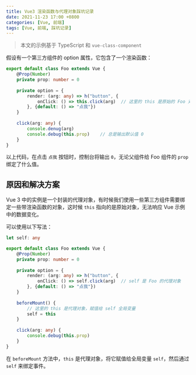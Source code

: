 ```yaml
---
title: Vue3 渲染函数与代理对象踩坑记录
date: 2021-11-23 17:00 +0800
categories: [Vue, 前端]
tags: [Vue, 前端, 踩坑记录]
---
```


> 本文的示例基于 TypeScript 和 `vue-class-component`

假设有一个第三方组件的 option 属性，它包含了一个渲染函数：

```typescript
export default class Foo extends Vue {
    @Prop(Number)
    private prop: number = 0
    
    private option = {
        render: (arg: any) => h("button", {
            onClick: () => this.click(arg)	// 这里的 this 是原始的 Foo 对象
        }, {default: () => "点我"})
    }
    
    click(arg: any) {
        console.denug(arg)
        console.debug(this.prop)	// 总是输出默认值 0
    }
}
```

以上代码，在点击 `点我` 按钮时，控制台将输出 `0`，无论父组件给 Foo 组件的 `prop` 绑定了什么值。

## 原因和解决方案

Vue 3 中的实例是一个封装的代理对象，有时候我们使用一些第三方组件需要绑定一些带渲染函数的对象，这时候 `this` 指向的是原始对象，无法响应 Vue 示例中的数据变化。

可以使用以下写法：

```typescript
let self: any

export default class Foo extends Vue {
    @Prop(Number)
    private prop: number = 0
    
    private option = {
        render: (arg: any) => h("button", {
            onClick: () => self.click(arg)	// self 是 Foo 的代理对象
        }, {default: () => "点我"})
    }
    
    beforeMount() {
        // 这里的 this 是代理对象，赋值给 self 全局变量
        self = this
    }
    
    click(arg: any) {
        console.debug(this.prop)
    }
}
```

在 `beforeMount` 方法中，`this` 是代理对象，将它赋值给全局变量 `self`，然后通过 `self` 来绑定事件。